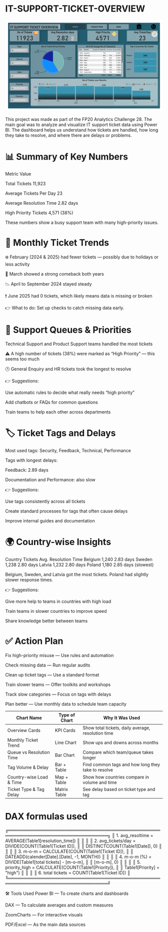 # IT-SUPPORT-TICKET-OVERVIEW
![Alt text](https://github.com/KARTHIKDAKOJI/IT-SUPPORT-TICKET-OVERVIEW/blob/a96cbbbca0b42c0a83426158331c4b4517aabc2d/support_ticket_f20%20challenege_page-0001.jpg)


This project was made as part of the FP20 Analytics Challenge 28. The main goal was to analyze and visualize IT support ticket data using Power BI. The dashboard helps us understand how tickets are handled, how long they take to resolve, and where there are delays or problems.






# 📊 Summary of Key Numbers
Metric	Value

Total Tickets	11,923

Average Tickets Per Day	23

Average Resolution Time	2.82 days

High Priority Tickets	4,571 (38%)

These numbers show a busy support team with many high-priority issues.

# 📅 Monthly Ticket Trends
❄️ February (2024 & 2025) had fewer tickets — possibly due to holidays or less activity

💪 March showed a strong comeback both years

📉 April to September 2024 stayed steady

❗ June 2025 had 0 tickets, which likely means data is missing or broken

👉 What to do: Set up checks to catch missing data early.

# 📂 Support Queues & Priorities
Technical Support and Product Support teams handled the most tickets

⚠️ A high number of tickets (38%) were marked as “High Priority” — this seems too much

🕒 General Enquiry and HR tickets took the longest to resolve

👉 Suggestions:

Use automatic rules to decide what really needs “high priority”

Add chatbots or FAQs for common questions

Train teams to help each other across departments

# 🏷️ Ticket Tags and Delays
Most used tags: Security, Feedback, Technical, Performance

Tags with longest delays:

Feedback: 2.89 days

Documentation and Performance: also slow

👉 Suggestions:

Use tags consistently across all tickets

Create standard processes for tags that often cause delays

Improve internal guides and documentation

# 🌍 Country-wise Insights
Country	Tickets	Avg. Resolution Time
Belgium	1,240	2.83 days
Sweden	1,238	2.80 days
Latvia	1,232	2.80 days
Poland	1,180	2.85 days (slowest)

Belgium, Sweden, and Latvia got the most tickets. Poland had slightly slower response times.

👉 Suggestions:

Give more help to teams in countries with high load

Train teams in slower countries to improve speed

Share knowledge better between teams

# ✅ Action Plan
Fix high-priority misuse — Use rules and automation

Check missing data — Run regular audits

Clean up ticket tags — Use a standard format

Train slower teams — Offer toolkits and workshops

Track slow categories — Focus on tags with delays

Plan better — Use monthly data to schedule team capacity

| Chart Name               |  Type of Chart    |                  Why It Was Used                   |
| ------------------------ | ----------------- | -------------------------------------------------- |
| Overview Cards           | KPI Cards         | Show total tickets, daily average, resolution time |
| Monthly Ticket Trend     | Line Chart        | Show ups and downs across months                   |
| Queue vs Resolution Time | Bar Chart         | Compare which team/queue takes longer              |
| Tag Volume & Delay       | Bar + Table       | Find common tags and how long they take to resolve |
| Country-wise Load & Time | Map + Table       | Show how countries compare in volume and time      |
| Ticket Type & Tag Delay  | Matrix Table      | See delay based on ticket type and tag             |



# DAX formulas used
╔══════════════════════════════════════════════════════════════════════════════════╗
║ 1. avg_resoltime      = AVERAGE(Table1[resolution_time])                         ║
║                                                                                  ║
║ 2. avg_tickets/day    = DIVIDE(COUNT(Table1[Ticket ID]),                         ║
║                          DISTINCTCOUNT(Table1[Date]), 0)                         ║
║                                                                                  ║
║ 3. m-o-m              = CALCULATE(COUNT(Table1[Ticket ID]),                      ║
║                          DATEADD(calender[Date].[Date], -1, MONTH))              ║
║                                                                                  ║
║ 4. m-o-m (%)          = DIVIDE(Table1[total tickets] - [m-o-m],                  ║
║                          [m-o-m], 0)                                             ║
║                                                                                  ║
║ 5. priority_high      = CALCULATE(COUNT(Table1[Priority]),                       ║
║                          Table1[Priority] = "high")                              ║
║                                                                                  ║
║ 6. total tickets      = COUNT(Table1[Ticket ID])                                 ║
╚══════════════════════════════════════════════════════════════════════════════════╝




🛠 Tools Used
Power BI — To create charts and dashboards

DAX — To calculate averages and custom measures

ZoomCharts — For interactive visuals

PDF/Excel — As the main data sources

